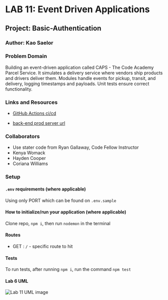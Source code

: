 # LAB 11: Event Driven Applications

## Project: Basic-Authentication

### Author: Kao Saelor

### Problem Domain

Building an event-driven application called CAPS - The Code Academy Parcel Service. It simulates a delivery service where vendors ship products and drivers deliver them. Modules handle events for pickup, transit, and delivery, logging timestamps and payloads. Unit tests ensure correct functionality.

### Links and Resources

- [GitHub Actions ci/cd]()

- [back-end prod server url]()

### Collaborators

- Use stater code from Ryan Gallaway, Code Fellow Instructor
- Kenya Womack
- Hayden Cooper
- Coriana Williams

### Setup

#### `.env` requirements (where applicable)

Using only PORT which can be found on `.env.sample`

#### How to initialize/run your application (where applicable)

Clone repo, `npm i`, then run `nodemon` in the terminal

#### Routes

- GET : `/` - specific route to hit

#### Tests

To run tests, after running `npm i`, run the command `npm test`

#### Lab 6 UML

![Lab 11 UML image]()
